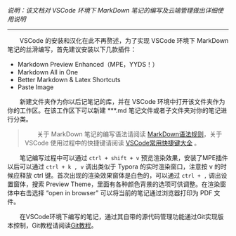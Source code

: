 *说明：该文档对 VSCode 环境下 MarkDown 笔记的编写及云端管理做出详细使用说明*

---
&emsp;&emsp;VSCode 的安装和汉化在此不再赘述，为了实现 VSCode 环境下 MarkDown 笔记的丝滑编写，首先建议安装以下几款插件：
* Markdown Preview Enhanced（MPE，YYDS！）
* Markdown All in One
* Better Markdown & Latex Shortcuts
* Paste Image

&emsp;&emsp;新建文件夹作为你以后记笔记的库，并在 VSCode 环境中打开该文件夹作为你的工作区。在该工作区下可以新建 ***.md 笔记文件或者子文件夹对你的笔记进行分类。

> &emsp;&emsp;关于 MarkDown 笔记的编写语法请阅读 [MarkDown语法规则](MarkDown_Rules.md)，关于 VSCode 使用过程中的快捷键请阅读 [VSCode常用快捷键大全](HotKeys_Record.md) 。

&emsp;&emsp;笔记编写过程中可以通过 `ctrl + shift + v` 预览渲染效果，安装了MPE插件以后可以通过 `ctrl + k , v` 调出类似于 Typora 的实时渲染窗口，注意按 v 的时候应释放 ctrl 键。首次出现的渲染效果窗体是白色的，可以通过 `ctrl + ,` 调出设置窗体，搜索 Preview Theme，里面有各种颜色背景的选项可供调整。在渲染窗体中右击选择 “open in browser” 可以将当前的笔记通过浏览器打印为 PDF 文件。

&emsp;&emsp;在VSCode环境下编写的笔记，通过其自带的源代码管理功能通过Git实现版本控制，Git教程请阅读[Git教程](LearnGit.md)。